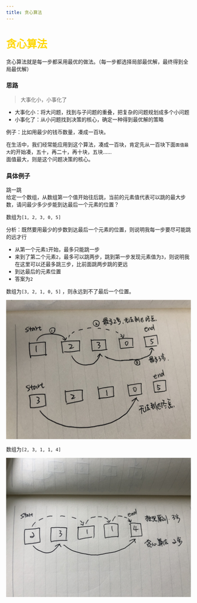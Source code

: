 ```yaml
---
title: 贪心算法
--- 
```


# <font color="#FFD700">贪心算法</font>   

贪心算法就是每一步都采用最优的做法。（每一步都选择局部最优解，最终得到全局最优解）  

### 思路  

> 大事化小，小事化了  

* 大事化小：将大问题，找到与子问题的重叠，把复杂的问题规划成多个小问题    
* 小事化了：从小问题找到决策的核心，确定一种得到最优解的策略  

例子：比如用最少的钱币数量，凑成一百块。   

在生活中，我们经常能应用到这个算法，凑成一百块，肯定先从一百块下面`面值最大`的开始凑，五十，再二十，再十块，五块......    
面值最大，则是这个问题决策的核心。  

### 具体例子 

跳一跳  
给定一个数组，从数组第一个值开始往后跳，当前的元素值代表可以跳的最大步数，请问最少多少步能到达最后一个元素的位置？    

数组为`[1, 2, 3, 0, 5]`  

分析：既然要用最少的步数到达最后一个元素的位置，则说明我每一步要尽可能跳的远才行  
* 从第一个元素`1`开始，最多只能跳一步  
* 来到了第二个元素`2`，最多可以跳两步，跳到第一步发现元素值为`3`，则说明我在这里可以还最多跳三步，比前面跳两步跳的更远  
* 到达最后的元素位置  
* 答案为`2`

数组为`[3, 2, 1, 0, 5]` ，则永远到不了最后一个位置。  

![贪心算法](../.vuepress/public/imgs/greedy.jpeg)   


数组为`[2, 3, 1, 1, 4]`

![贪心算法](../.vuepress/public/imgs/greedy2.JPG) 
